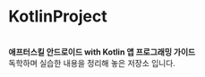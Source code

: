 # KotlinProject
 
 
 <br>
 <b>애프터스킬 안드로이드 with Kotlin 앱 프로그래밍 가이드</b><br>
 독학하며 실습한 내용을 정리해 놓은 저장소 입니다.
